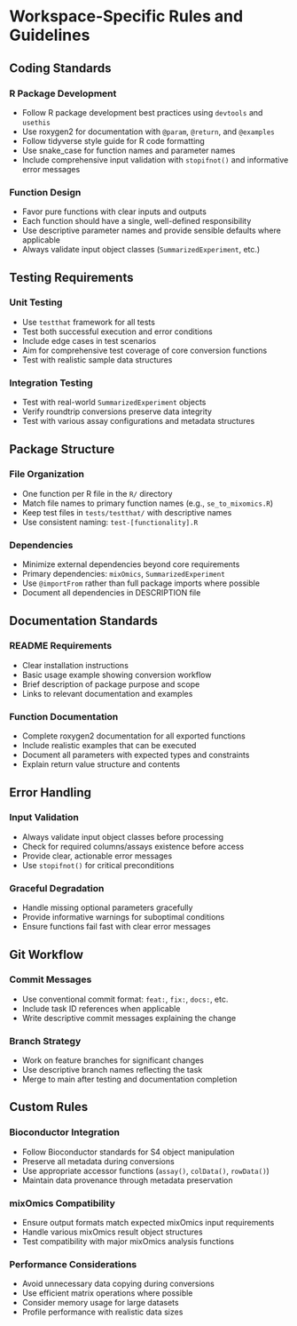 # Workspace-Specific Rules and Guidelines

## Coding Standards

### R Package Development
- Follow R package development best practices using `devtools` and `usethis`
- Use roxygen2 for documentation with `@param`, `@return`, and `@examples`
- Follow tidyverse style guide for R code formatting
- Use snake_case for function names and parameter names
- Include comprehensive input validation with `stopifnot()` and informative error messages

### Function Design
- Favor pure functions with clear inputs and outputs
- Each function should have a single, well-defined responsibility
- Use descriptive parameter names and provide sensible defaults where applicable
- Always validate input object classes (`SummarizedExperiment`, etc.)

## Testing Requirements

### Unit Testing
- Use `testthat` framework for all tests
- Test both successful execution and error conditions
- Include edge cases in test scenarios
- Aim for comprehensive test coverage of core conversion functions
- Test with realistic sample data structures

### Integration Testing
- Test with real-world `SummarizedExperiment` objects
- Verify roundtrip conversions preserve data integrity
- Test with various assay configurations and metadata structures

## Package Structure

### File Organization
- One function per R file in the `R/` directory
- Match file names to primary function names (e.g., `se_to_mixomics.R`)
- Keep test files in `tests/testthat/` with descriptive names
- Use consistent naming: `test-[functionality].R`

### Dependencies
- Minimize external dependencies beyond core requirements
- Primary dependencies: `mixOmics`, `SummarizedExperiment`
- Use `@importFrom` rather than full package imports where possible
- Document all dependencies in DESCRIPTION file

## Documentation Standards

### README Requirements
- Clear installation instructions
- Basic usage example showing conversion workflow
- Brief description of package purpose and scope
- Links to relevant documentation and examples

### Function Documentation
- Complete roxygen2 documentation for all exported functions
- Include realistic examples that can be executed
- Document all parameters with expected types and constraints
- Explain return value structure and contents

## Error Handling

### Input Validation
- Always validate input object classes before processing
- Check for required columns/assays existence before access
- Provide clear, actionable error messages
- Use `stopifnot()` for critical preconditions

### Graceful Degradation
- Handle missing optional parameters gracefully
- Provide informative warnings for suboptimal conditions
- Ensure functions fail fast with clear error messages

## Git Workflow

### Commit Messages
- Use conventional commit format: `feat:`, `fix:`, `docs:`, etc.
- Include task ID references when applicable
- Write descriptive commit messages explaining the change

### Branch Strategy
- Work on feature branches for significant changes
- Use descriptive branch names reflecting the task
- Merge to main after testing and documentation completion

## Custom Rules

### Bioconductor Integration
- Follow Bioconductor standards for S4 object manipulation
- Preserve all metadata during conversions
- Use appropriate accessor functions (`assay()`, `colData()`, `rowData()`)
- Maintain data provenance through metadata preservation

### mixOmics Compatibility
- Ensure output formats match expected mixOmics input requirements
- Handle various mixOmics result object structures
- Test compatibility with major mixOmics analysis functions

### Performance Considerations
- Avoid unnecessary data copying during conversions
- Use efficient matrix operations where possible
- Consider memory usage for large datasets
- Profile performance with realistic data sizes
